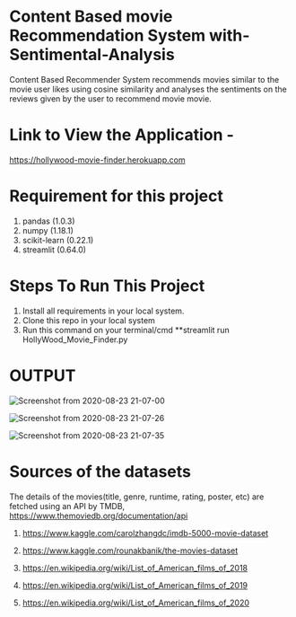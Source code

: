 # Content Based movie Recommendation System with-Sentimental-Analysis
Content Based Recommender System recommends movies similar to the movie user likes using cosine similarity and analyses the sentiments on the reviews given by the user to recommend movie movie.

# Link to View the Application -
https://hollywood-movie-finder.herokuapp.com

# Requirement for this project
1. pandas (1.0.3)
2. numpy (1.18.1)  
3. scikit-learn (0.22.1)
4. streamlit (0.64.0)

# Steps To Run This Project
1. Install all requirements in your local system.
2. Clone this repo in your local system
3. Run this command on your terminal/cmd  **streamlit run HollyWood_Movie_Finder.py


# OUTPUT

![Screenshot from 2020-08-23 21-07-00](https://user-images.githubusercontent.com/67313757/90982859-ce237f80-e587-11ea-9b2e-850106ab61c4.png)

![Screenshot from 2020-08-23 21-07-26](https://user-images.githubusercontent.com/67313757/90982870-dbd90500-e587-11ea-85a4-956e26ec6301.png)

![Screenshot from 2020-08-23 21-07-35](https://user-images.githubusercontent.com/67313757/90982878-e4314000-e587-11ea-82e0-c42051f4eee3.png)


# Sources of the datasets
The details of the movies(title, genre, runtime, rating, poster, etc) are fetched using an API by TMDB, https://www.themoviedb.org/documentation/api

1. https://www.kaggle.com/carolzhangdc/imdb-5000-movie-dataset

2. https://www.kaggle.com/rounakbanik/the-movies-dataset

3. https://en.wikipedia.org/wiki/List_of_American_films_of_2018

4. https://en.wikipedia.org/wiki/List_of_American_films_of_2019

5. https://en.wikipedia.org/wiki/List_of_American_films_of_2020
